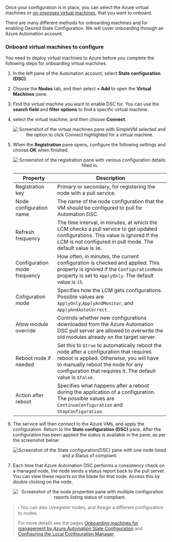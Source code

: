 Once your configuration is in place, you can select the Azure virtual machines or [on-premises virtual machines](https://docs.microsoft.com/en-us/azure/automation/automation-dsc-onboarding#physicalvirtual-windows-machines-on-premises-or-in-a-cloud-other-than-azureaw), that you want to onboard.

There are many different methods for onboarding machines and for enabling Desired State Configuration. We will cover onboarding through an Azure Automation account.

### Onboard virtual machines to configure

You need to deploy virtual machines to Azure before you complete the following steps for onboarding virtual machines.

1. In the left pane of the Automation account, select **State configuration (DSC)**.
2. Choose the **Nodes** tab, and then select **+ Add** to open the **Virtual Machines** pane.
3. Find the virtual machine you want to enable DSC for. You can use the **search field** and **filter options** to find a specific virtual machine.
4. select the virtual machine, and then choose **Connect**.

    <p style="text-align:center;"><img src="../Linked_Image_Files/dsc7.png" alt="Screenshot of the virtual machines pane with SimpleVM selected and the option to click Connect highlighted for a virtual machine."></p>

5. When the **Registration** pane opens, configure the following settings and choose **OK** when finished.

    <p style="text-align:center;"><img src="../Linked_Image_Files/dsc8.png" alt="Screenshot of the registration pane with various configuration details filled in."></p>

    |Property| Description
    |---|---|
    | Registration key | Primary or secondary, for registering the node with a pull service. |
    | Node configuration name | The name of the node configuration that the VM should be configured to pull for Automation DSC. |
    | Refresh frequency | The time interval, in minutes, at which the LCM checks a pull service to get updated configurations. This value is ignored if the LCM is not configured in pull mode. The default value is `30`. |
    | Configuration mode frequency | How often, in minutes, the current configuration is checked and applied. This property is ignored if the `ConfigurationMode` property is set to `ApplyOnly`. The default value is `15`. |
    | Cofiguration mode | Specifies how the LCM gets configurations. Possible values are `ApplyOnly`,`ApplyAndMonitor`, and `ApplyAndAutoCorrect`. |
    | Allow module override | Controls whether new configurations downloaded from the Azure Automation DSC pull server are allowed to overwrite the old modules already on the target server. |
    | Reboot node if needed | Set this to `$true` to automatically reboot the node after a configuration that requires reboot is applied. Otherwise, you will have to manually reboot the node for any configuration that requires it. The default value is `$false`. |
    | Action after reboot | Specifies what happens after a reboot during the application of a configuration. The possible values are `ContinueConfiguration` and `StopConfiguration`. |

6. The service will then connect to the Azure VMs, and apply the configuration. Return to the **State configuration (DSC)** pane. After the configuration has been applied the status is available in the pane, as per the screenshot below:

    <p style="text-align:center;"><img src="../Linked_Image_Files/dsc10.png" alt="Screenshot of the State configuration(DSC) pane with one node listed and a Status of compliant."></p>

7. Each time that Azure Automation DSC performs a consistency check on a managed node, the node sends a status report back to the pull server. You can view these reports on the blade for that node. Access this by double clicking on the node.

    <p style="text-align:center;"><img src="../Linked_Image_Files/dsc11.png" alt="Screenshot of the node properties pane with multiple configuration reports listing status of compliant."></p>

> :information_source: You can also *Unregister* nodes, and *Assign* a different configuration to nodes.
>
> For more details see the pages [Onboarding machines for management by Azure Automation State Configuration](https://docs.microsoft.com/en-us/azure/automation/automation-dsc-onboarding) and [Configuring the Local Configuration Manager](https://docs.microsoft.com/en-us/powershell/dsc/managing-nodes/metaConfig#basic-settings).
